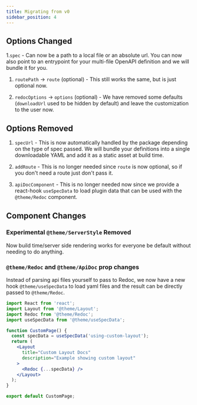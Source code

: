 ```yaml
---
title: Migrating from v0
sidebar_position: 4
---
```


## Options Changed

1.`spec` - Can now be a path to a local file or an absolute url. You can now also point to an entrypoint for your multi-file OpenAPI definition and we will bundle it for you.

1. `routePath` -> `route` (optional) - This still works the same, but is just optional now.

1. `redocOptions` -> `options` (optional) - We have removed some defaults (`downloadUrl` used to be hidden by default) and leave the customization to the user now.

## Options Removed

1. `specUrl` - This is now automatically handled by the package depending on the type of spec passed. We will bundle your definitions into a single downloadable YAML and add it as a static asset at build time.

1. `addRoute` - This is no longer needed since `route` is now optional, so if you don't need a route just don't pass it.

1. `apiDocComponent` - This is no longer needed now since we provide a react-hook `useSpecData` to load plugin data that can be used with the `@theme/Redoc` component.

## Component Changes

### Experimental `@theme/ServerStyle` Removed

Now build time/server side rendering works for everyone be default without needing to do anything.

### `@theme/Redoc` and `@theme/ApiDoc` prop changes

Instead of parsing api files yourself to pass to Redoc, we now have a new hook `@theme/useSpecData` to load yaml files and the result can be directly passed to `@theme/Redoc`.

```jsx
import React from 'react';
import Layout from '@theme/Layout';
import Redoc from '@theme/Redoc';
import useSpecData from '@theme/useSpecData';

function CustomPage() {
  const specData = useSpecData('using-custom-layout');
  return (
    <Layout
      title="Custom Layout Docs"
      description="Example showing custom layout"
    >
      <Redoc {...specData} />
    </Layout>
  );
}

export default CustomPage;
```
